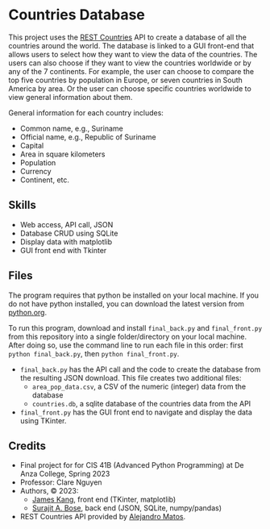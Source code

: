 # Countries Database 

This project uses the [REST Countries](https://restcountries.com/) API to create a database of all the countries around the world. The database is linked to a GUI front-end that allows users to select how they want to view the data of the countries. The users can also choose if they want to view the countries worldwide or by any of the 7 continents. For example, the user can choose to compare the top five countries by population in Europe, or seven countries in South America by area. Or the user can choose specific countries worldwide to view general information about them. 

General information for each country includes:
- Common name, e.g., Suriname
- Official name, e.g.,  Republic of Suriname
- Capital
- Area in square kilometers
- Population
- Currency
- Continent, etc. 

## Skills
- Web access, API call, JSON 
- Database CRUD using SQLite
- Display data with matplotlib 
- GUI front end with Tkinter

## Files
The program requires that python be installed on your local machine. If you do not have python installed, you can download the latest version from [python.org](https://www.python.org/downloads/). 

To run this program, download and install `final_back.py` and `final_front.py` from this repository into a single folder/directory on your local machine. After doing so, use the command line to run each file in this order: first `python final_back.py`, then `python final_front.py`. 

- `final_back.py` has the API call and the code to create the database from the resulting JSON download. This file creates two additional files:
  - `area_pop_data.csv`, a CSV of the numeric (integer) data from the database
  - `countries.db`, a sqlite database of the countries data from the API
- `final_front.py` has the GUI front end to navigate and display the data using TKinter.

## Credits
- Final project for for CIS 41B (Advanced Python Programming) at De Anza College, Spring 2023
- Professor: Clare Nguyen
- Authors, © 2023: 
  - [James Kang](https://github.com/jcmkang), front end (TKinter, matplotlib) 
  - [Surajit A. Bose](https://github.com/morosebose), back end (JSON, SQLite, numpy/pandas)
- REST Countries API provided by [Alejandro Matos](https://gitlab.com/amatos). 
